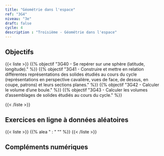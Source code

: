 ```yaml
---
title: "Géométrie dans l'espace"
ref: "3G4"
niveau: "3e"
draft: false
cycle: 4
description : "Troisième - Géométrie dans l'espace"
---
```



<h2 class="ui horizontal divider header">Objectifs</h2>

{{< liste >}}
	{{% objectif "3G40 - Se repérer sur une sphère (latitude, longitude)." %}}
	{{% objectif "3G41 - Construire et mettre en relation différentes représentations des solides étudiés au cours du cycle (représentations en perspective cavalière, vues de face, de dessus, en coupe, patrons) et leurs sections planes." %}}
	{{% objectif "3G42 - Calculer le volume d’une boule." %}}
	{{% objectif "3G43 - Calculer les volumes d’assemblages de solides étudiés au cours du cycle." %}}

{{< /liste >}}


<!-- 
<div class="ui hidden divider"></div>
<div class="ui hidden divider"></div>

<h2 class="ui horizontal divider header">Fiches d'exercices</h2>

{{< liste >}}
	{{% pdf "Mise en route C1 : Calculs" 6C1 %}}
	
{{< /liste >}} -->



<div class="ui hidden divider"></div>
<div class="ui hidden divider"></div>

<h2 class="ui horizontal divider header">Exercices en ligne à données aléatoires</h2>

{{< liste >}}
	{{% alea " : " "" %}}
{{< /liste >}}

<div class="ui hidden divider"></div>
<div class="ui hidden divider"></div>

<h2 class="ui horizontal divider header">Compléments numériques</h2>

<!-- {{< liste >}}
	{{% youtube "N10 : Le système de numération décimal (vidéo de Jean-Yves Labouche)" "UudfsVP17Jk" %}}
	{{% youtube "N12 : Multiplier un entier par 100 (vidéo de Christophe Bringard)" "LR_ZwBNZVmg" %}}
	{{% url "N12 : Glisse-nombre - Multiplier ou diviser par 10, 100 ou 1 000 (outil développé par Arnaud Durand)" "https://mathix.org/glisse-nombre/index.html" %}}
	{{% url "Polypad (manipuler les fractions)" "https://mathigon.org/polypad" %}}
{{< /liste >}} -->



<div class="ui hidden divider"></div>
<div class="ui hidden divider"></div>

<!-- <h2 class="ui horizontal divider header">Corrections</h2>

{{< liste >}}
	{{% pdf-corr " : " 6N1 %}}
	
{{< /liste >}} -->
